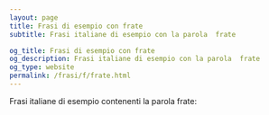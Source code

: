 ```yaml
---
layout: page
title: Frasi di esempio con frate 
subtitle: Frasi italiane di esempio con la parola  frate

og_title: Frasi di esempio con frate 
og_description: Frasi italiane di esempio con la parola  frate
og_type: website
permalink: /frasi/f/frate.html
---
```


Frasi italiane di esempio contenenti la parola frate:


